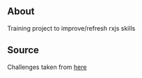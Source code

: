 ## About
Training project to improve/refresh rxjs skills

## Source
Challenges taken from [here](https://github.com/AngularWave/rxjs-challenge)

